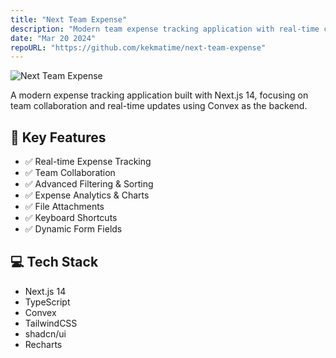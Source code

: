 ```yaml
---
title: "Next Team Expense"
description: "Modern team expense tracking application with real-time collaboration"
date: "Mar 20 2024"
repoURL: "https://github.com/kekmatime/next-team-expense"
---
```


![Next Team Expense](/next-team-expense.jpg)

A modern expense tracking application built with Next.js 14, focusing on team collaboration and real-time updates using Convex as the backend.

## 🚀 Key Features

- ✅ Real-time Expense Tracking
- ✅ Team Collaboration
- ✅ Advanced Filtering & Sorting
- ✅ Expense Analytics & Charts
- ✅ File Attachments
- ✅ Keyboard Shortcuts
- ✅ Dynamic Form Fields

## 💻 Tech Stack

- Next.js 14
- TypeScript
- Convex
- TailwindCSS
- shadcn/ui
- Recharts
